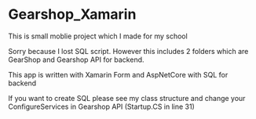 # Gearshop_Xamarin

This is small moblie project which I made for my school

Sorry because I lost SQL script. However this includes 2 folders which are GearShop and Gearshop API for backend.

This app is written with Xamarin Form and AspNetCore with SQL for backend

If you want to create SQL please see my class structure and change your ConfigureServices in Gearshop API (Startup.CS in line 31)
